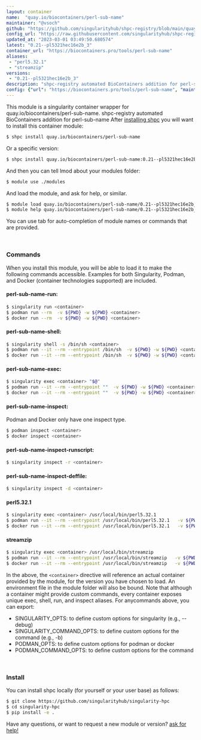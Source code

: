 ```yaml
---
layout: container
name:  "quay.io/biocontainers/perl-sub-name"
maintainer: "@vsoch"
github: "https://github.com/singularityhub/shpc-registry/blob/main/quay.io/biocontainers/perl-sub-name/container.yaml"
config_url: "https://raw.githubusercontent.com/singularityhub/shpc-registry/main/quay.io/biocontainers/perl-sub-name/container.yaml"
updated_at: "2023-03-01 03:49:50.680574"
latest: "0.21--pl5321hec16e2b_3"
container_url: "https://biocontainers.pro/tools/perl-sub-name"
aliases:
 - "perl5.32.1"
 - "streamzip"
versions:
 - "0.21--pl5321hec16e2b_3"
description: "shpc-registry automated BioContainers addition for perl-sub-name"
config: {"url": "https://biocontainers.pro/tools/perl-sub-name", "maintainer": "@vsoch", "description": "shpc-registry automated BioContainers addition for perl-sub-name", "latest": {"0.21--pl5321hec16e2b_3": "sha256:46b324d3ea5ecdfeeba0069d3ab040ff380627d1d5b60a95d4f8fa4d407d575c"}, "tags": {"0.21--pl5321hec16e2b_3": "sha256:46b324d3ea5ecdfeeba0069d3ab040ff380627d1d5b60a95d4f8fa4d407d575c"}, "docker": "quay.io/biocontainers/perl-sub-name", "aliases": {"perl5.32.1": "/usr/local/bin/perl5.32.1", "streamzip": "/usr/local/bin/streamzip"}}
---
```


This module is a singularity container wrapper for quay.io/biocontainers/perl-sub-name.
shpc-registry automated BioContainers addition for perl-sub-name
After [installing shpc](#install) you will want to install this container module:


```bash
$ shpc install quay.io/biocontainers/perl-sub-name
```

Or a specific version:

```bash
$ shpc install quay.io/biocontainers/perl-sub-name:0.21--pl5321hec16e2b_3
```

And then you can tell lmod about your modules folder:

```bash
$ module use ./modules
```

And load the module, and ask for help, or similar.

```bash
$ module load quay.io/biocontainers/perl-sub-name/0.21--pl5321hec16e2b_3
$ module help quay.io/biocontainers/perl-sub-name/0.21--pl5321hec16e2b_3
```

You can use tab for auto-completion of module names or commands that are provided.

<br>

### Commands

When you install this module, you will be able to load it to make the following commands accessible.
Examples for both Singularity, Podman, and Docker (container technologies supported) are included.

#### perl-sub-name-run:

```bash
$ singularity run <container>
$ podman run --rm  -v ${PWD} -w ${PWD} <container>
$ docker run --rm  -v ${PWD} -w ${PWD} <container>
```

#### perl-sub-name-shell:

```bash
$ singularity shell -s /bin/sh <container>
$ podman run --it --rm --entrypoint /bin/sh  -v ${PWD} -w ${PWD} <container>
$ docker run --it --rm --entrypoint /bin/sh  -v ${PWD} -w ${PWD} <container>
```

#### perl-sub-name-exec:

```bash
$ singularity exec <container> "$@"
$ podman run --it --rm --entrypoint ""  -v ${PWD} -w ${PWD} <container> "$@"
$ docker run --it --rm --entrypoint ""  -v ${PWD} -w ${PWD} <container> "$@"
```

#### perl-sub-name-inspect:

Podman and Docker only have one inspect type.

```bash
$ podman inspect <container>
$ docker inspect <container>
```

#### perl-sub-name-inspect-runscript:

```bash
$ singularity inspect -r <container>
```

#### perl-sub-name-inspect-deffile:

```bash
$ singularity inspect -d <container>
```


#### perl5.32.1

```bash
$ singularity exec <container> /usr/local/bin/perl5.32.1
$ podman run --it --rm --entrypoint /usr/local/bin/perl5.32.1   -v ${PWD} -w ${PWD} <container> -c " $@"
$ docker run --it --rm --entrypoint /usr/local/bin/perl5.32.1   -v ${PWD} -w ${PWD} <container> -c " $@"
```


#### streamzip

```bash
$ singularity exec <container> /usr/local/bin/streamzip
$ podman run --it --rm --entrypoint /usr/local/bin/streamzip   -v ${PWD} -w ${PWD} <container> -c " $@"
$ docker run --it --rm --entrypoint /usr/local/bin/streamzip   -v ${PWD} -w ${PWD} <container> -c " $@"
```



In the above, the `<container>` directive will reference an actual container provided
by the module, for the version you have chosen to load. An environment file in the
module folder will also be bound. Note that although a container
might provide custom commands, every container exposes unique exec, shell, run, and
inspect aliases. For anycommands above, you can export:

 - SINGULARITY_OPTS: to define custom options for singularity (e.g., --debug)
 - SINGULARITY_COMMAND_OPTS: to define custom options for the command (e.g., -b)
 - PODMAN_OPTS: to define custom options for podman or docker
 - PODMAN_COMMAND_OPTS: to define custom options for the command

<br>

### Install

You can install shpc locally (for yourself or your user base) as follows:

```bash
$ git clone https://github.com/singularityhub/singularity-hpc
$ cd singularity-hpc
$ pip install -e .
```

Have any questions, or want to request a new module or version? [ask for help!](https://github.com/singularityhub/singularity-hpc/issues)